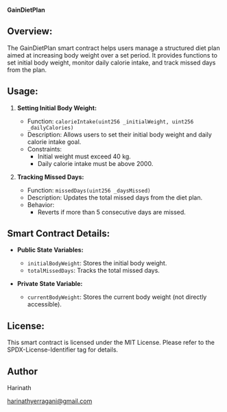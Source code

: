 **GainDietPlan**

## Overview:

The GainDietPlan smart contract helps users manage a structured diet plan aimed at increasing body weight over a set period. It provides functions to set initial body weight, monitor daily calorie intake, and track missed days from the plan.

## Usage:

1. **Setting Initial Body Weight:**
   - Function: `calorieIntake(uint256 _initialWeight, uint256 _dailyCalories)`
   - Description: Allows users to set their initial body weight and daily calorie intake goal.
   - Constraints:
     - Initial weight must exceed 40 kg.
     - Daily calorie intake must be above 2000.

2. **Tracking Missed Days:**
   - Function: `missedDays(uint256 _daysMissed)`
   - Description: Updates the total missed days from the diet plan.
   - Behavior:
     - Reverts if more than 5 consecutive days are missed.

## Smart Contract Details:

- **Public State Variables:**
  - `initialBodyWeight`: Stores the initial body weight.
  - `totalMissedDays`: Tracks the total missed days.

- **Private State Variable:**
  - `currentBodyWeight`: Stores the current body weight (not directly accessible).

## License:

This smart contract is licensed under the MIT License. Please refer to the SPDX-License-Identifier tag for details.

## Author 
Harinath

harinathyerragani@gmail.com
